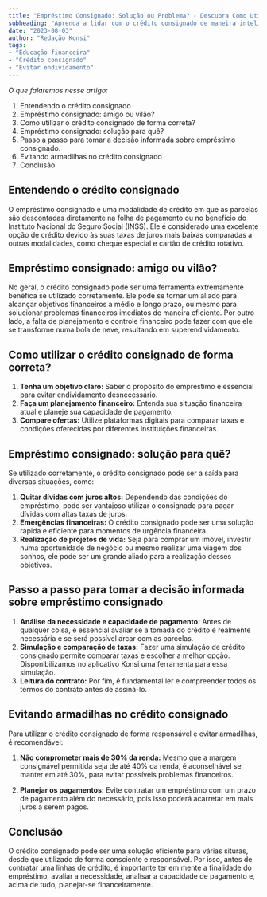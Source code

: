 ```yaml
---
title: "Empréstimo Consignado: Solução ou Problema? - Descubra Como Utilizá-lo da Forma Correta"
subheading: "Aprenda a lidar com o crédito consignado de maneira inteligente e responsável, evitando problemas futuros"
date: "2023-08-03"
author: "Redação Konsi"
tags:
- "Educação financeira"
- "Crédito consignado"
- "Evitar endividamento"
---
```


_O que falaremos nesse artigo:_

1. Entendendo o crédito consignado
2. Empréstimo consignado: amigo ou vilão?
3. Como utilizar o crédito consignado de forma correta?
4. Empréstimo consignado: solução para quê?
5. Passo a passo para tomar a decisão informada sobre empréstimo consignado.
6. Evitando armadilhas no crédito consignado
7. Conclusão

## Entendendo o crédito consignado

O empréstimo consignado é uma modalidade de crédito em que as parcelas são descontadas diretamente na folha de pagamento ou no benefício do Instituto Nacional do Seguro Social (INSS). Ele é considerado uma excelente opção de crédito devido às suas taxas de juros mais baixas comparadas a outras modalidades, como cheque especial e cartão de crédito rotativo. <!--[Continue lendo...](https://www.konsi.com.br/postagens/por-que-o-credito-consignado-melhor-escolha-para-servidores-publicos.md)-->

## Empréstimo consignado: amigo ou vilão?

No geral, o crédito consignado pode ser uma ferramenta extremamente benéfica se utilizado corretamente. Ele pode se tornar um aliado para alcançar objetivos financeiros a médio e longo prazo, ou mesmo para solucionar problemas financeiros imediatos de maneira eficiente. Por outro lado, a falta de planejamento e controle financeiro pode fazer com que ele se transforme numa bola de neve, resultando em superendividamento. <!--[Continue lendo...](https://www.konsi.com.br/postagens/evitar-dividas-consignado.md)-->

## Como utilizar o crédito consignado de forma correta?

1. **Tenha um objetivo claro:** Saber o propósito do empréstimo é essencial para evitar endividamento desnecessário.
2. **Faça um planejamento financeiro:** Entenda sua situação financeira atual e planeje sua capacidade de pagamento.
3. **Compare ofertas:** Utilize plataformas digitais para comparar taxas e condições oferecidas por diferentes instituições financeiras.

## Empréstimo consignado: solução para quê?

Se utilizado corretamente, o crédito consignado pode ser a saída para diversas situações, como:

1. **Quitar dívidas com juros altos:** Dependendo das condições do empréstimo, pode ser vantajoso utilizar o consignado para pagar dívidas com altas taxas de juros. <!--[Continue lendo...](https://www.konsi.com.br/postagens/usar-credito-consignado-quitar-dividas-caras.md)-->
2. **Emergências financeiras:** O crédito consignado pode ser uma solução rápida e eficiente para momentos de urgência financeira.
3. **Realização de projetos de vida:** Seja para comprar um imóvel, investir numa oportunidade de negócio ou mesmo realizar uma viagem dos sonhos, ele pode ser um grande aliado para a realização desses objetivos. 

## Passo a passo para tomar a decisão informada sobre empréstimo consignado

1. **Análise da necessidade e capacidade de pagamento:** Antes de qualquer coisa, é essencial avaliar se a tomada do crédito é realmente necessária e se será possível arcar com as parcelas.
2. **Simulação e comparação de taxas:** Fazer uma simulação de crédito consignado permite comparar taxas e escolher a melhor opção. Disponibilizamos no aplicativo Konsi uma ferramenta para essa simulação. <!--[Baixe agora](https://www.konsi.com.br/app-download)-->
3. **Leitura do contrato:** Por fim, é fundamental ler e compreender todos os termos do contrato antes de assiná-lo. 

## Evitando armadilhas no crédito consignado

Para utilizar o crédito consignado de forma responsável e evitar armadilhas, é recomendável:

1. **Não comprometer mais de 30% da renda:** Mesmo que a margem consignável permitida seja de até 40% da renda, é aconselhável se manter em até 30%, para evitar possíveis problemas financeiros.

2. **Planejar os pagamentos:** Evite contratar um empréstimo com um prazo de pagamento além do necessário, pois isso poderá acarretar em mais juros a serem pagos.

## Conclusão 

O crédito consignado pode ser uma solução eficiente para várias situras, desde que utilizado de forma consciente e responsável. Por isso, antes de contratar uma linhas de crédito, é importante ter em mente a finalidade do empréstimo, avaliar a necessidade, analisar a capacidade de pagamento e, acima de tudo, planejar-se financeiramente.